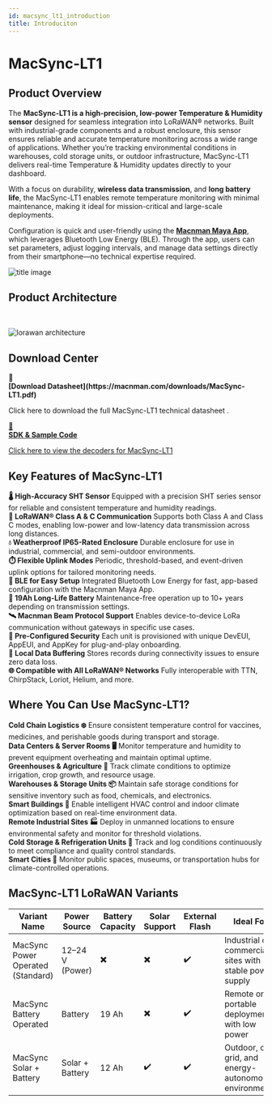 ```yaml
---
id: macsync_lt1_introduction
title: Introduciton
---
```


# MacSync-LT1

## Product Overview

The **MacSync-LT1 is a high-precision, low-power Temperature & Humidity sensor** designed for seamless integration into LoRaWAN® networks. Built with industrial-grade components and a robust enclosure, this sensor ensures reliable and accurate temperature monitoring across a wide range of applications. Whether you’re tracking environmental conditions in warehouses, cold storage units, or outdoor infrastructure, MacSync-LT1 delivers real-time Temperature & Humidity updates directly to your dashboard.

With a focus on durability, **wireless data transmission**, and **long battery life**, the MacSync-LT1 enables remote temperature monitoring with minimal maintenance, making it ideal for mission-critical and large-scale deployments.

Configuration is quick and user-friendly using the [**Macnman Maya App**](https://play.google.com/store/apps/details?id=com.macnman.app&pcampaignid=web_share), which leverages Bluetooth Low Energy (BLE). Through the app, users can set parameters, adjust logging intervals, and manage data settings directly from their smartphone—no technical expertise required.

![title image](/img/lorawan/sensors/temperaturehumi/tinyy.svg)

## Product Architecture
<br/>

![lorawan architecture](/img/lorawan/lorawan_macsync_archi.svg)

## Download Center

<div className="icon-card-grid">
  <a
  className="icon-card">
    <div className="icon">📂</div>  
    <div>
      <strong>[Download Datasheet](https://macnman.com/downloads/MacSync-LT1.pdf)</strong>
      <p>Click here to download the full MacSync-LT1 technical datasheet
.</p>
    </div>
  </a>
  <a href="https://github.com/MacnMan/LoRa_Module_SDK/tree/main/SDK/LoRaWAN_AT_Slave" 
  className="icon-card">
    <div className="icon">📝</div>
    <div>
      <strong>SDK & Sample Code</strong>
      <p>Click here to view the decoders for MacSync-LT1</p>
    </div>
  </a>
</div>

<div style={{ margin: "2rem 0" }}></div>


## Key Features of MacSync-LT1

<div className="reusable-feature-grid">
  <div className="reusable-feature-card">
    <strong>🌡️ High-Accuracy SHT Sensor</strong>
    Equipped with a precision SHT series sensor for reliable and consistent temperature and humidity readings.
  </div>
  <div className="reusable-feature-card">
    <strong>📡 LoRaWAN® Class A & C Communication</strong>
    Supports both Class A and Class C modes, enabling low-power and low-latency data transmission across long distances.
  </div>
  <div className="reusable-feature-card">
    <strong>💧 Weatherproof IP65-Rated Enclosure</strong>
    Durable enclosure for use in industrial, commercial, and semi-outdoor environments.
  </div>
  <div className="reusable-feature-card">
    <strong>⏱️ Flexible Uplink Modes</strong>
    Periodic, threshold-based, and event-driven uplink options for tailored monitoring needs.
  </div>
  <div className="reusable-feature-card">
    <strong>📲 BLE for Easy Setup</strong>
    Integrated Bluetooth Low Energy for fast, app-based configuration with the Macnman Maya App.
  </div>
  <div className="reusable-feature-card">
    <strong>🔋 19Ah Long-Life Battery</strong>
    Maintenance-free operation up to 10+ years depending on transmission settings.
  </div>
  <div className="reusable-feature-card">
    <strong>🛰️ Macnman Beam Protocol Support</strong>
    Enables device-to-device LoRa communication without gateways in specific use cases.
  </div>
  <div className="reusable-feature-card">
    <strong>🔐 Pre-Configured Security</strong>
    Each unit is provisioned with unique DevEUI, AppEUI, and AppKey for plug-and-play onboarding.
  </div>
  <div className="reusable-feature-card">
    <strong>🧠 Local Data Buffering</strong>
    Stores records during connectivity issues to ensure zero data loss.
  </div>
  <div className="reusable-feature-card">
    <strong>🌐 Compatible with All LoRaWAN® Networks</strong>
    Fully interoperable with TTN, ChirpStack, Loriot, Helium, and more.
  </div>
</div>

## Where You Can Use MacSync-LT1?

<div className="reusable-feature-grid">
  <div className="reusable-feature-card">
    <strong>Cold Chain Logistics ❄️</strong>
    Ensure consistent temperature control for vaccines, medicines, and perishable goods during transport and storage.
  </div>
  <div className="reusable-feature-card">
    <strong>Data Centers & Server Rooms 🖥️</strong>
    Monitor temperature and humidity to prevent equipment overheating and maintain optimal uptime.
  </div>
  <div className="reusable-feature-card">
    <strong>Greenhouses & Agriculture 🌿</strong>
    Track climate conditions to optimize irrigation, crop growth, and resource usage.
  </div>
  <div className="reusable-feature-card">
    <strong>Warehouses & Storage Units 📦</strong>
    Maintain safe storage conditions for sensitive inventory such as food, chemicals, and electronics.
  </div>
  <div className="reusable-feature-card">
    <strong>Smart Buildings 🏢</strong>
    Enable intelligent HVAC control and indoor climate optimization based on real-time environment data.
  </div>
  <div className="reusable-feature-card">
    <strong>Remote Industrial Sites 🏭</strong>
    Deploy in unmanned locations to ensure environmental safety and monitor for threshold violations.
  </div>
  <div className="reusable-feature-card">
    <strong>Cold Storage & Refrigeration Units 🧊</strong>
    Track and log conditions continuously to meet compliance and quality control standards.
  </div>
  <div className="reusable-feature-card">
    <strong>Smart Cities 🌆</strong>
    Monitor public spaces, museums, or transportation hubs for climate-controlled operations.
  </div>
</div>


##  MacSync-LT1 LoRaWAN Variants

<table className="parameter-table">
  <thead>
    <tr>
      <th>Variant Name</th>
      <th>Power Source</th>
      <th>Battery Capacity</th>
      <th>Solar Support</th>
      <th>External Flash</th>
      <th>Ideal For</th>
    </tr>
  </thead>
  <tbody>
    <tr>
      <td>MacSync Power Operated (Standard)</td>
      <td>12–24 V (Power)</td>
      <td>✖️</td>
      <td>✖️</td>
      <td>✔️</td>
      <td>Industrial or commercial sites with stable power supply</td>
    </tr>
    <tr>
      <td>MacSync Battery Operated</td>
      <td>Battery</td>
      <td>19 Ah</td>
      <td>✖️</td>
      <td>✔️</td>
      <td>Remote or portable deployments with low power</td>
    </tr>
    <tr>
      <td>MacSync Solar + Battery</td>
      <td>Solar + Battery</td>
      <td>12 Ah</td>
      <td>✔️</td>
      <td>✔️</td>
      <td>Outdoor, off-grid, and energy-autonomous environments</td>
    </tr>
  </tbody>
</table>
